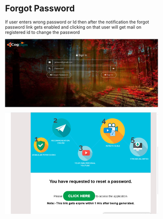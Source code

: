 # Forgot Password

If user enters wrong password or Id then after the notification the forgot password link gets enabled and clicking on that user will get mail on registered id to change the password

![](../.gitbook/assets/image%20%28121%29.png)

![](../.gitbook/assets/image%20%28129%29.png)





